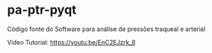# pa-ptr-pyqt
Código fonte do Software para análise de pressões traqueal e arterial

Vídeo Tutorial: https://youtu.be/EnC2EJzrk_8
